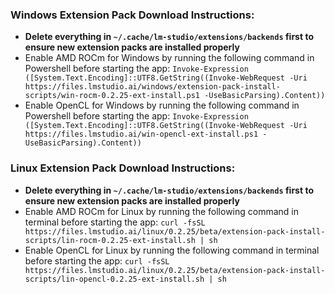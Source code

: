 ### Windows Extension Pack Download Instructions:
  - **Delete everything in `~/.cache/lm-studio/extensions/backends` first to ensure new extension packs are installed properly**
  - Enable AMD ROCm for Windows by running the following command in Powershell before starting the app:
  `Invoke-Expression ([System.Text.Encoding]::UTF8.GetString((Invoke-WebRequest -Uri https://files.lmstudio.ai/windows/extension-pack-install-scripts/win-rocm-0.2.25-ext-install.ps1 -UseBasicParsing).Content))`
  - Enable OpenCL for Windows by running the following command in Powershell before starting the app:
  `Invoke-Expression ([System.Text.Encoding]::UTF8.GetString((Invoke-WebRequest -Uri https://files.lmstudio.ai/win-opencl-ext-install.ps1 -UseBasicParsing).Content))`
### Linux Extension Pack Download Instructions:
  - **Delete everything in `~/.cache/lm-studio/extensions/backends` first to ensure new extension packs are installed properly**
  - Enable AMD ROCm for Linux by running the following command in terminal before starting the app:
  `curl -fsSL https://files.lmstudio.ai/linux/0.2.25/beta/extension-pack-install-scripts/lin-rocm-0.2.25-ext-install.sh | sh`
  - Enable OpenCL for Linux by running the following command in terminal before starting the app:
  `curl -fsSL https://files.lmstudio.ai/linux/0.2.25/beta/extension-pack-install-scripts/lin-opencl-0.2.25-ext-install.sh | sh`
